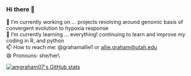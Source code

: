 ### Hi there 👋

🔭 I’m currently working on ... projects revolving around genomic basis of convergent evolution to hypoxia response\
🌱 I’m currently learning ... everything! continuing to learn and improve my coding in R, and python\
📫 How to reach me: @grahamallie1 or allie.graham@utah.edu\
😄 Pronouns: she/her\

[![amgraham07's GitHub stats](https://github-readme-stats.vercel.app/api?username=amgraham07)](https://github.com/amgraham07/github-readme-stats)
